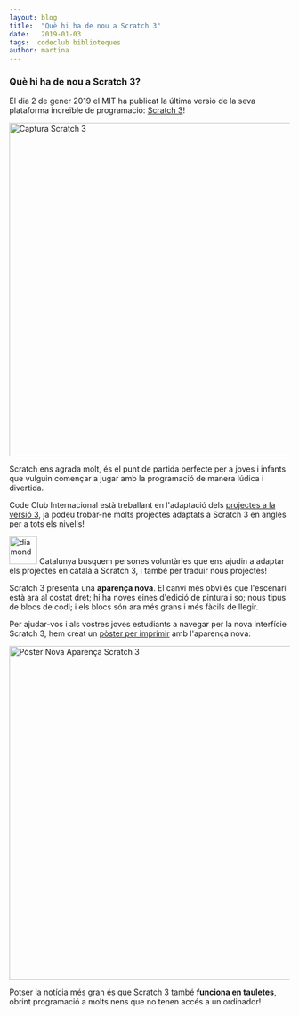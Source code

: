 ```yaml
---
layout: blog
title:  "Què hi ha de nou a Scratch 3"
date:   2019-01-03
tags:  codeclub biblioteques
author: martina
---
```


### Què hi ha de nou a Scratch 3?

El dia 2 de gener 2019 el MIT ha publicat la última versió de la seva plataforma increïble de programació: 
<a href="https://scratch.mit.edu">Scratch 3</a>! 

<img src="http://codeclubcat.org/img/Interface-Scratch3.png" width="600px" alt="Captura Scratch 3">

Scratch ens agrada molt, és el punt de partida perfecte per a joves i infants que vulguin començar a 
jugar amb la programació de manera lúdica i divertida.

Code Club Internacional està treballant en l'adaptació dels <a href="https://projects.raspberrypi.org/en/projects?software%5B%5D=scratch">projectes a la versió 3</a>, 
ja podeu trobar-ne molts projectes adaptats a Scratch 3 en anglès per a tots els nivells!

<img src="http://codeclubcat.org/img/diamond.png" width="50px" alt="diamond"> Catalunya busquem persones voluntàries que ens ajudin a adaptar els projectes en català a Scratch 3, i també per traduir nous projectes!

Scratch 3 presenta una <b>aparença nova</b>. El canvi més obvi és que l'escenari està ara al costat dret; 
hi ha noves eines d'edició de pintura i so; nous tipus de blocs de codi; i els 
blocs són ara més grans i més fàcils de llegir.

Per ajudar-vos i als vostres joves estudiants a navegar per la nova interfície Scratch 3, 
hem creat un <a href="https://campus.colectic.coop/pluginfile.php/1871/mod_page/content/2/Scratch%2B3%2Binterface%2Bguide.pdf">pòster per imprimir</a> amb l'aparença nova: 

<img src="http://codeclubcat.org/img/Scratch3_interface_CAT.png" width="600px" alt="Pòster Nova Aparença Scratch 3">

Potser la notícia més gran és que Scratch 3 també <b>funciona en tauletes</b>, 
obrint programació a molts nens que no tenen accés a un ordinador!

